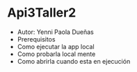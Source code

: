 # Api3Taller2
- Autor: Yenni Paola Dueñas
- Prerequisitos
- Como ejecutar la app local
- Como probarla local mente
- Como abrirla cuando esta en ejecución
